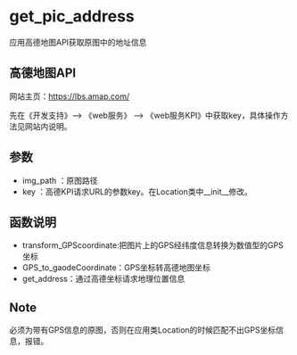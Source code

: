 # get_pic_address
应用高德地图API获取原图中的地址信息

## 高德地图API 
网站主页：https://lbs.amap.com/

先在《开发支持》--> 《web服务》 --> 《web服务KPI》中获取key，具体操作方法见网站内说明。

## 参数
* img_path ：原图路径
* key ：高德KPI请求URL的参数key。在Location类中__init__修改。

## 函数说明
* transform_GPScoordinate:把图片上的GPS经纬度信息转换为数值型的GPS坐标
* GPS_to_gaodeCoordinate：GPS坐标转高德地图坐标
* get_address：通过高德坐标请求地理位置信息

## Note
必须为带有GPS信息的原图，否则在应用类Location的时候匹配不出GPS坐标信息，报错。




